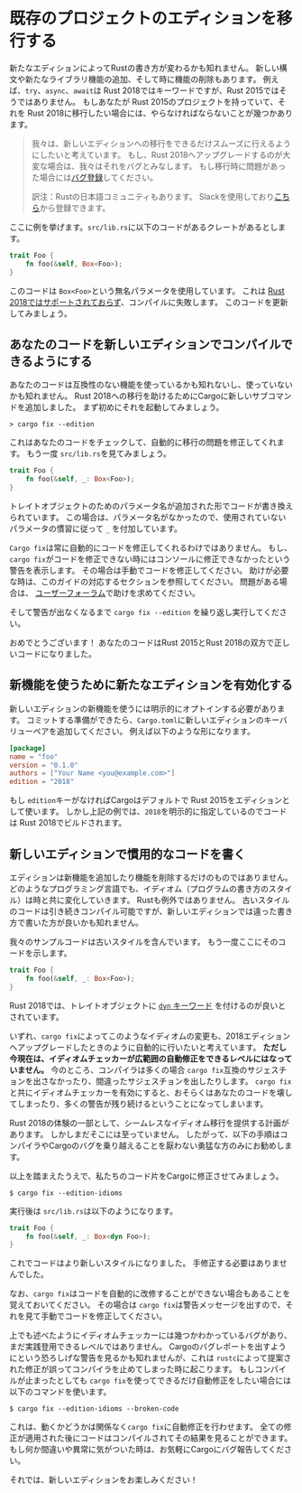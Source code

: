 <!--
# Transitioning an existing project to a new edition
-->
# 既存のプロジェクトのエディションを移行する

<!--
New editions might change the way you write Rust – they add new syntax,
language, and library features, and also remove features. For example, `try`,
`async`, and `await` are keywords in Rust 2018, but not Rust 2015. If you
have a project that's using Rust 2015, and you'd like to use Rust 2018 for it
instead, there's a few steps that you need to take.
-->

新たなエディションによってRustの書き方が変わるかも知れません。
新しい構文や新たなライブラリ機能の追加、そして時に機能の削除もあります。
例えば、`try`、`async`、`await`は Rust 2018ではキーワードですが、Rust 2015ではそうではありません。
もしあなたが Rust 2015のプロジェクトを持っていて、それを Rust 2018に移行したい場合には、やらなければならないことが幾つかあります。

<!--
> It's our intention that the migration to new editions is as smooth an
> experience as possible. If it's difficult for you to upgrade to Rust 2018,
> we consider that a bug. If you run into problems with this process, please
> [file a bug](https://github.com/rust-lang/rust/issues/new). Thank you!
-->

> 我々は、新しいエディションへの移行をできるだけスムーズに行えるようにしたいと考えています。
> もし、Rust 2018へアップグレードするのが大変な場合は、我々はそれをバグとみなします。
> もし移行時に問題があった場合には[バグ登録](https://github.com/rust-lang/rust/issues/new)してください。
>
> 訳注：Rustの日本語コミュニティもあります。
> Slackを使用しており[こちら](https://rust-jp.herokuapp.com/)から登録できます。

<!--
Here's an example. Imagine we have a crate that has this code in
`src/lib.rs`:
-->

ここに例を挙げます。`src/lib.rs`に以下のコードがあるクレートがあるとします。

```rust
trait Foo {
    fn foo(&self, Box<Foo>);
}
```

<!--
This code uses an anonymous parameter, that `Box<Foo>`. This is [not
supported in Rust 2018](../rust-2018/trait-system/no-anon-params.md), and
so this would fail to compile. Let's get this code up to date!
-->

このコードは `Box<Foo>`という無名パラメータを使用しています。
これは [Rust 2018ではサポートされておらず](../rust-2018/trait-system/no-anon-params.md)、コンパイルに失敗します。
このコードを更新してみましょう。

<!--
## Updating your code to be compatible with the new edition
-->

## あなたのコードを新しいエディションでコンパイルできるようにする

<!--
Your code may or may not use features that are incompatible with the new
edition. In order to help transition to Rust 2018, we've included a new
subcommand with Cargo. To start, let's run it:
-->

あなたのコードは互換性のない機能を使っているかも知れないし、使っていないかも知れません。
Rust 2018への移行を助けるためにCargoに新しいサブコマンドを追加しました。
まず初めにそれを起動してみましょう。

```console
> cargo fix --edition
```

<!--
This will check your code, and automatically fix any issues that it can.
Let's look at `src/lib.rs` again:
-->

これはあなたのコードをチェックして、自動的に移行の問題を修正してくれます。
もう一度 `src/lib.rs`を見てみましょう。

```rust
trait Foo {
    fn foo(&self, _: Box<Foo>);
}
```

<!--
It's re-written our code to introduce a parameter name for that trait object.
In this case, since it had no name, `cargo fix` will replace it with `_`,
which is conventional for unused variables.
-->

トレイトオブジェクトのためのパラメータ名が追加された形でコードが書き換えられています。
この場合は、パラメータ名がなかったので、使用されていないパラメータの慣習に従って `_` を付加しています。

<!--
`cargo fix` can't always fix your code automatically.
If `cargo fix` can't fix something, it will print the warning that it cannot fix
to the console. If you see one of these warnings, you'll have to update your code
manually. See the corresponding section of this guide for help, and if you have
problems, please seek help at the [user's forums](https://users.rust-lang.org/).
-->

`Cargo fix`は常に自動的にコードを修正してくれるわけではありません。
もし、`cargo fix`がコードを修正できない時にはコンソールに修正できなかったという警告を表示します。
その場合は手動でコードを修正してください。
助けが必要な時は、このガイドの対応するセクションを参照してください。
問題がある場合は、 [ユーザーフォーラム](https://users.rust-lang.org/)で助けを求めてください。

<!--
Keep running `cargo fix --edition` until you have no more warnings.
-->

そして警告が出なくなるまで `cargo fix --edition` を繰り返し実行してください。

<!--
Congrats! Your code is now valid in both Rust 2015 and Rust 2018!
-->

おめでとうございます！ あなたのコードはRust 2015とRust 2018の双方で正しいコードになりました。

<!--
## Enabling the new edition to use new features
-->

## 新機能を使うために新たなエディションを有効化する

<!--
In order to use some new features, you must explicitly opt in to the new
edition. Once you're ready to commit, change your `Cargo.toml` to add the new
`edition` key/value pair. For example:
-->

新しいエディションの新機能を使うには明示的にオプトインする必要があります。
コミットする準備ができたら、`Cargo.toml`に新しいエディションのキーバリューペアを追加してください。
例えば以下のような形になります。


```toml
[package]
name = "foo"
version = "0.1.0"
authors = ["Your Name <you@example.com>"]
edition = "2018"
```

<!--
If there's no `edition` key, Cargo will default to Rust 2015. But in this case,
we've chosen `2018`, and so our code is compiling with Rust 2018!
-->

もし `edition`キーがなければCargoはデフォルトで Rust 2015をエディションとして使います。
しかし上記の例では、`2018`を明示的に指定しているのでコードは Rust 2018でビルドされます。

<!--
## Writing idiomatic code in a new edition
-->

## 新しいエディションで慣用的なコードを書く

<!--
Editions are not only about new features and removing old ones. In any programming
language, idioms change over time, and Rust is no exception. While old code
will continue to compile, it might be written with different idioms today.
-->

エディションは新機能を追加したり機能を削除するだけのものではありません。
どのようなプログラミング言語でも、イディオム（プログラムの書き方のスタイル）は時と共に変化していきます。
Rustも例外ではありません。
古いスタイルのコードは引き続きコンパイル可能ですが、新しいエディションでは違った書き方で書いた方が良いかも知れません。

<!--
Our sample code contains an outdated idiom. Here it is again:
-->

我々のサンプルコードは古いスタイルを含んでいます。
もう一度ここにそのコードを示します。

```rust
trait Foo {
    fn foo(&self, _: Box<Foo>);
}
```

<!--
In Rust 2018, it's considered idiomatic to use the [`dyn`
keyword](../rust-2018/trait-system/dyn-trait-for-trait-objects.md) for
trait objects.
-->

Rust 2018では、トレイトオブジェクトに [`dyn` キーワード](../rust-2018/trait-system/dyn-trait-for-trait-objects.md) を付けるのが良いとされています。

<!--
Eventually, we want `cargo fix` to fix all these idioms automatically in the same
manner we did for upgrading to the 2018 edition. **Currently,
though, the *"idiom lints"* are not ready for widespread automatic fixing.** The
compiler isn't making `cargo fix`-compatible suggestions in many cases right
now, and it is making incorrect suggestions in others. Enabling the idiom lints,
even with `cargo fix`, is likely to leave your crate either broken or with many
warnings still remaining.
-->

いずれ、`cargo fix`によってこのようなイディオムの変更も、2018エディションへアップグレードしたときのように自動的に行いたいと考えています。
**ただし今現在は、イディオムチェッカーが広範囲の自動修正をできるレベルにはなっていません。**
今のところ、コンパイラは多くの場合 `cargo fix`互換のサジェスチョンを出さなかったり、間違ったサジェスチョンを出したりします。
 `cargo fix`と共にイディオムチェッカーを有効にすると、おそらくはあなたのコードを壊してしまったり、多くの警告が残り続けるということになってしまいます。

<!--
We have plans to make these idiom migrations a seamless part of the Rust 2018
experience, but we're not there yet. As a result the following instructions are
recommended only for the intrepid who are willing to work through a few
compiler/Cargo bugs!
-->

Rust 2018の体験の一部として、シームレスなイディオム移行を提供する計画があります。
しかしまだそこには至っていません。
したがって、以下の手順はコンパイラやCargoのバグを乗り越えることを厭わない勇猛な方のみにお勧めします。


<!--
With that out of the way, we can instruct Cargo to fix our code snippet with:
-->

以上を踏まえたうえで、私たちのコード片をCargoに修正させてみましょう。

```console
$ cargo fix --edition-idioms
```

<!--
Afterwards, `src/lib.rs` looks like this:
-->

実行後は `src/lib.rs`は以下のようになります。


```rust
trait Foo {
    fn foo(&self, _: Box<dyn Foo>);
}
```

<!--
We're now more idiomatic, and we didn't have to fix our code manually!
-->

これでコードはより新しいスタイルになりました。
手修正する必要はありませんでした。

<!--
Note that `cargo fix` may still not be able to automatically update our code.
If `cargo fix` can't fix something, it will print a warning to the console, and
you'll have to fix it manually.
-->

なお、`cargo fix`はコードを自動的に改修することができない場合もあることを覚えておいてください。
その場合は `cargo fix`は警告メッセージを出すので、それを見て手動でコードを修正してください。

<!--
As mentioned before, there are known bugs around the idiom lints which
means they're not all ready for prime time yet. You may get a scary-looking
warning to report a bug to Cargo, which happens whenever a fix proposed by
`rustc` actually caused code to stop compiling by accident. If you'd like `cargo
fix` to make as much progress as possible, even if it causes code to stop
compiling, you can execute:
-->

上でも述べたようにイディオムチェッカーには幾つかわかっているバグがあり、まだ実践登用できるレベルではありません。
Cargoのバグレポートを出すようにという恐ろしげな警告を見るかも知れませんが、これは `rustc`によって提案された修正が誤ってコンパイラを止めてしまった時に起こります。
もしコンパイルが止まったとしても `cargo fix`を使ってできるだけ自動修正をしたい場合には以下のコマンドを使います。

```console
$ cargo fix --edition-idioms --broken-code
```

<!--
This will instruct `cargo fix` to apply automatic suggestions regardless of
whether they work or not. Like usual, you'll see the compilation result after
all fixes are applied. If you notice anything wrong or unusual, please feel free
to report an issue to Cargo and we'll help prioritize and fix it.
-->

これは、動くかどうかは関係なく`cargo fix`に自動修正を行わせます。
全ての修正が適用された後にコードはコンパイルされてその結果を見ることができます。
もし何か間違いや異常に気がついた時は、お気軽にCargoにバグ報告してください。

<!--
Enjoy the new edition!
-->

それでは、新しいエディションをお楽しみください！

